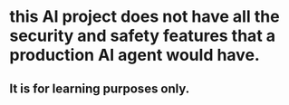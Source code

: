 # this AI project does not have all the security and safety features that a production AI agent would have. 
## It is for learning purposes only.